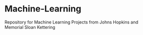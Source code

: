 # Machine-Learning
Repository for Machine Learning Projects from Johns Hopkins and Memorial Sloan Kettering
